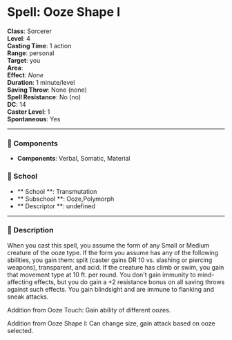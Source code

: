
# Spell: Ooze Shape I
**Class**: Sorcerer  
**Level**: 4  
**Casting Time**: 1 action  
**Range**: personal  
**Target**: you  
**Area**:   
**Effect**: _None_  
**Duration**: 1 minute/level  
**Saving Throw**: None (none)  
**Spell Resistance**: No (no)  
**DC**: 14  
**Caster Level**: 1  
**Spontaneous**: Yes

---

### 🔮 Components
- **Components**: Verbal, Somatic, Material

### 🏫 School
- ** School **: Transmutation
- ** Subschool **: Ooze,Polymorph
- ** Descriptor **: undefined
---

### 📜 Description
When you cast this spell, you assume the form of any Small or Medium creature of the ooze type. If the form you assume has any of the following abilities, you gain them: split (caster gains DR 10 vs. slashing or piercing weapons), transparent, and acid. If the creature has climb or swim, you gain that movement type at 10 ft. per round. You don't gain immunity to mind-affecting effects, but you do gain a +2 resistance bonus on all saving throws against such effects. You gain blindsight and are immune to flanking and sneak attacks.

Addition from Ooze Touch: Gain ability of different oozes.

Addition from Ooze Shape I: Can change size, gain attack based on ooze selected.
